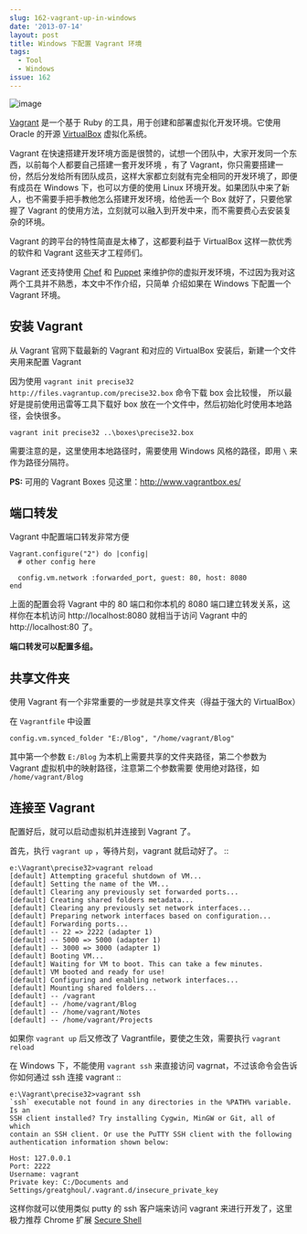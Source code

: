 ```yaml
---
slug: 162-vagrant-up-in-windows
date: '2013-07-14'
layout: post
title: Windows 下配置 Vagrant 环境
tags:
  - Tool
  - Windows
issue: 162
---
```


![image](https://github.com/greatghoul/greatghoul.github.io/assets/208966/764321df-cc0a-4cf2-b2b8-b54d8af56ef8)

[Vagrant] 是一个基于 Ruby 的工具，用于创建和部署虚拟化开发环境。它使用 Oracle 的开源 [VirtualBox] 虚拟化系统。

Vagrant 在快速搭建开发环境方面是很赞的，试想一个团队中，大家开发同一个东西，以前每个人都要自己搭建一套开发环境
，有了 Vagrant，你只需要搭建一份，然后分发给所有团队成员，这样大家都立刻就有完全相同的开发环境了，即便有成员在
Windows 下，也可以方便的使用 Linux 环境开发。如果团队中来了新人，也不需要手把手教他怎么搭建开发环境，给他丢一个
Box 就好了，只要他掌握了 Vagrant 的使用方法，立刻就可以融入到开发中来，而不需要费心去安装复杂的环境。

Vagrant 的跨平台的特性简直是太棒了，这都要利益于 VirtualBox 这样一款优秀的软件和 Vagrant 这些天才工程师们。

Vagrant 还支持使用 [Chef] 和 [Puppet] 来维护你的虚拟开发环境，不过因为我对这两个工具并不熟悉，本文中不作介绍，只简单
介绍如果在 Windows 下配置一个 Vagrant 环境。

[Vagrant]: http://www.vagrantup.com/
[VirtualBox]: https://www.virtualbox.org/
[Chef]: http://www.opscode.com/chef/
[Puppet]: https://puppetlabs.com/

安装 Vagrant
-------------------

从 Vagrant 官网下载最新的 Vagrant 和对应的 VirtualBox 安装后，新建一个文件夹用来配置 Vagrant

因为使用 `vagrant init precise32 http://files.vagrantup.com/precise32.box` 命令下载 box 会比较慢，
所以最好是提前使用迅雷等工具下载好 box 放在一个文件中，然后初始化时使用本地路径，会快很多。

    vagrant init precise32 ..\boxes\precise32.box

需要注意的是，这里使用本地路径时，需要使用 Windows 风格的路径，即用 `\` 来作为路径分隔符。

**PS:** 可用的 Vagrant Boxes 见这里：<http://www.vagrantbox.es/>

端口转发
------------

Vagrant 中配置端口转发非常方便

    Vagrant.configure("2") do |config|
      # other config here

      config.vm.network :forwarded_port, guest: 80, host: 8080
    end

上面的配置会将 Vagrant 中的 80 端口和你本机的 8080 端口建立转发关系，这样你在本机访问 http://localhost:8080 
就相当于访问 Vagrant 中的 http://localhost:80 了。

**端口转发可以配置多组。**

共享文件夹
------------

使用 Vagrant 有一个非常重要的一步就是共享文件夹（得益于强大的 VirtualBox）

在 `Vagrantfile` 中设置

    config.vm.synced_folder "E:/Blog", "/home/vagrant/Blog"

其中第一个参数 `E:/Blog` 为本机上需要共享的文件夹路径，第二个参数为 Vagrant 虚拟机中的映射路径，注意第二个参数需要
使用绝对路径，如 `/home/vagrant/Blog`

连接至 Vagrant
----------------

配置好后，就可以启动虚拟机并连接到 Vagrant 了。

首先，执行 `vagrant up` ，等待片刻，vagrant 就启动好了。 ::

    e:\Vagrant\precise32>vagrant reload
    [default] Attempting graceful shutdown of VM...
    [default] Setting the name of the VM...
    [default] Clearing any previously set forwarded ports...
    [default] Creating shared folders metadata...
    [default] Clearing any previously set network interfaces...
    [default] Preparing network interfaces based on configuration...
    [default] Forwarding ports...
    [default] -- 22 => 2222 (adapter 1)
    [default] -- 5000 => 5000 (adapter 1)
    [default] -- 3000 => 3000 (adapter 1)
    [default] Booting VM...
    [default] Waiting for VM to boot. This can take a few minutes.
    [default] VM booted and ready for use!
    [default] Configuring and enabling network interfaces...
    [default] Mounting shared folders...
    [default] -- /vagrant
    [default] -- /home/vagrant/Blog
    [default] -- /home/vagrant/Notes
    [default] -- /home/vagrant/Projects

如果你 ``vagrant up`` 后又修改了 Vagrantfile，要使之生效，需要执行 ``vagrant reload``

在 Windows 下，不能使用 `vagrant ssh` 来直接访问 vagrnat，不过该命令会告诉你如何通过 ssh 连接 vagrant ::

    e:\Vagrant\precise32>vagrant ssh
    `ssh` executable not found in any directories in the %PATH% variable. Is an
    SSH client installed? Try installing Cygwin, MinGW or Git, all of which
    contain an SSH client. Or use the PuTTY SSH client with the following
    authentication information shown below:

    Host: 127.0.0.1
    Port: 2222
    Username: vagrant
    Private key: C:/Documents and Settings/greatghoul/.vagrant.d/insecure_private_key

这样你就可以使用类似 putty 的 ssh 客户端来访问 vagrant 来进行开发了，这里极力推荐 Chrome 扩展 [Secure Shell]

[Secure Shell]: https://chrome.google.com/webstore/detail/pnhechapfaindjhompbnflcldabbghjo?utm_source=chrome-ntp-launcher


